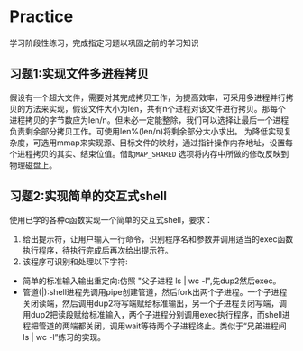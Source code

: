 # Practice
学习阶段性练习，完成指定习题以巩固之前的学习知识

## 习题1:实现文件多进程拷贝
假设有一个超大文件，需要对其完成拷贝工作，为提高效率，可采用多进程并行拷贝的方法来实现，假设文件大小为len，共有n个进程对该文件进行拷贝。那每个进程拷贝的字节数应为len/n。但未必一定能整除，我们可以选择让最后一个进程负责剩余部分拷贝工作。可使用len%(len/n)将剩余部分大小求出。
为降低实现复杂度，可选用mmap来实现源、目标文件的映射，通过指针操作内存地址，设置每个进程拷贝的其实、结束位值。借助`MAP_SHARED` 选项将内存中所做的修改反映到物理磁盘上。

## 习题2:实现简单的交互式shell
使用已学的各种c函数实现一个简单的交互式shell，要求：
1. 给出提示符，让用户输入一行命令，识别程序名和参数并调用适当的exec函数执行程序，待执行完成后再次给出提示符。
2. 该程序可识别和处理以下字符:
+ 简单的标准输入输出重定向:仿照 "父子进程 ls | wc -l",先dup2然后exec。
+ 管道(|):shell进程先调用pipe创建管道，然后fork出两个子进程。一个子进程关闭读端，然后调用dup2将写端赋给标准输出，另一个子进程关闭写端，调用dup2把读段赋给标准输入，两个子进程分别调用exec执行程序，而shell进程把管道的两端都关闭，调用wait等待两个子进程终止。类似于“兄弟进程间 ls | wc -l”练习的实现。
